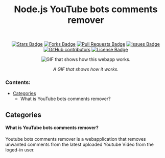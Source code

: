 <h1 align="center">Node.js YouTube bots comments remover</h1>

<div align="center">
<br>

<a href="https://github.com/nietjoost/Node.js-YouTube-bot-comments-remover/stargazers"><img src="https://img.shields.io/github/stars/nietjoost/Node.js-YouTube-bot-comments-remover" alt="Stars Badge"/></a>
<a href="https://github.com/nietjoost/Node.js-YouTube-bot-comments-remover/network/members"><img src="https://img.shields.io/github/forks/nietjoost/Node.js-YouTube-bot-comments-remover" alt="Forks Badge"/></a>
<a href="https://github.com/nietjoost/Node.js-YouTube-bot-comments-remover/pulls"><img src="https://img.shields.io/github/issues-pr/nietjoost/Node.js-YouTube-bot-comments-remover" alt="Pull Requests Badge"/></a>
<a href="https://github.com/nietjoost/Node.js-YouTube-bot-comments-remover/issues"><img src="https://img.shields.io/github/issues/nietjoost/Node.js-YouTube-bot-comments-remover" alt="Issues Badge"/></a>
<a href="https://github.com/nietjoost/Node.js-YouTube-bot-comments-remover/graphs/contributors"><img alt="GitHub contributors" src="https://img.shields.io/github/contributors/nietjoost/Node.js-YouTube-bot-comments-remover?color=2b9348"></a>
<a href="https://github.com/nietjoost/Node.js-YouTube-bot-comments-remover/blob/master/LICENSE"><img src="https://img.shields.io/github/license/nietjoost/Node.js-YouTube-bot-comments-remover?color=2b9348" alt="License Badge"/></a>
  
<img alt="GIF that shows how this webapp works." src=""> </img>

<i>A GIF that shows how it works.</i>

</div>

### Contents:
  - [Categories](#categories)
      - What is YouTube bots comments remover?


## Categories

#### What is YouTube bots comments remover?

Youtube bots comments remover is a webapplication that removes unwanted comments from the latest uploaded Youtube Video from the loged-in user.

